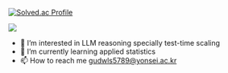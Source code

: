 <!---
MaDoKaLiF/MaDoKaLiF is a ✨ special ✨ repository because its `README.md` (this file) appears on your GitHub profile.
You can click the Preview link to take a look at your changes.
--->
[![Solved.ac Profile](http://mazassumnida.wtf/api/v2/generate_badge?boj=gudwls5789)](https://solved.ac/gudwls5789/)

<a href="https://github.com/devxb/gitanimals">
  <img src="https://render.gitanimals.org/farms/{MaDoKaLiF}"/>
</a>

- 👀 I’m interested in LLM reasoning specially test-time scaling
- 🌱 I’m currently learning applied statistics 
- 📫 How to reach me gudwls5789@yonsei.ac.kr
